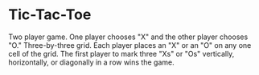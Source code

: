 # Tic-Tac-Toe

Two player game. One player chooses "X" and the other player chooses "O."
Three-by-three grid. 
Each player places an "X" or an "O" on any one cell of the grid. 
The first player to mark three "Xs" or "Os" vertically, horizontally, or diagonally in a row wins the game. 
